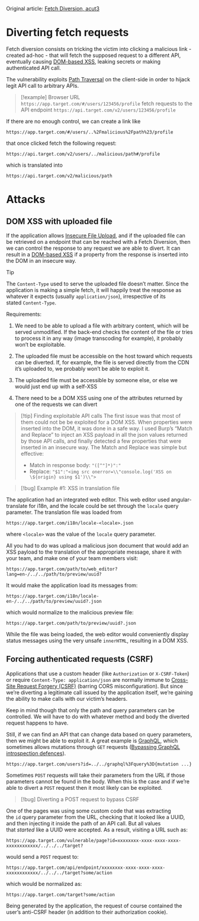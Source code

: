 Original article: [Fetch Diversion, acut3](https://acut3.github.io/bug-bounty/2023/01/03/fetch-diversion.html#diverting-fetch-requests)

# Diverting fetch requests

Fetch diversion consists on tricking the victim into clicking a malicious link - created ad-hoc - that will fetch the supposed request to a different API, eventually causing [DOM-based XSS](DOM-based%20vulnerabilities.md#DOM-based%20XSS), leaking secrets or making authenticated API call.

The vulnerability exploits [Path Traversal](Path%20Traversal.md) on the client-side in order to hijack legit API call to arbitrary APIs.

>[!example]
>Browser URL `https://app.target.com/#/users/123456/profile` fetch requests to the API endpoint `https://api.target.com/v2/users/123456/profile`

If there are no enough control, we can create a link like  
```
https://app.target.com/#/users/..%2Fmalicious%2Fpath%23/profile
``` 
that once clicked fetch the following request:
```
https://api.target.com/v2/users/../malicious/path#/profile
```
which is translated into 
```
https://api.target.com/v2/malicious/path
```

# Attacks

## DOM XSS with uploaded file

If the application allows [Insecure File Upload](Insecure%20File%20Upload.md), and if the uploaded file can be retrieved on a endpoint that can be reached with a Fetch Diversion, then we can control the response to any request we are able to divert. It can result in a [DOM-based XSS](DOM-based%20vulnerabilities.md#DOM-based%20XSS) if a property from the response is inserted into the DOM in an insecure way.

>[!tip]
>The `Content-Type` used to serve the uploaded file doesn’t matter. Since the application is making a simple fetch, it will happily treat the response as whatever it expects (usually `application/json`), irrespective of its stated `Content-Type`.

Requirements:
1. We need to be able to upload a file with arbitrary content, which will be served unmodified. If the back-end checks the content of the file or tries to process it in any way (image transcoding for example), it probably won’t be exploitable.
    
2. The uploaded file must be accessible on the host toward which requests can be diverted. If, for example, the file is served directly from the CDN it’s uploaded to, we probably won’t be able to exploit it.
    
3. The uploaded file must be accessible by someone else, or else we would just end up with a self-XSS
    
4. There need to be a DOM XSS using one of the attributes returned by one of the requests we can divert

>[!tip] Finding exploitable API calls
The first issue was that most of them could not be be exploited for a DOM XSS. When properties were inserted into the DOM, it was done in a safe way. I used Burp’s “Match and Replace” to inject an XSS payload in all the json values returned by those API calls, and finally detected a few properties that were inserted in an insecure way. The Match and Replace was simple but effective:
>- Match in response body: `"([^"]*)":"`
>- Replace: `"$1":"<img src onerror=\\"console.log('XSS on \${origin} using $1')\\">`

>[!bug] Example #1: XSS in translation file

The application had an integrated web editor. This web editor used angular-translate for i18n, and the locale could be set through the `locale` query parameter. The translation file was loaded from
```
https://app.target.com/i18n/locale-<locale>.json
```
where `<locale>` was the value of the `locale` query parameter.

All you had to do was upload a malicious json document that would add an XSS payload to the translation of the appropriate message, share it with your team, and make one of your team members visit:
```
https://app.target.com/path/to/web_editor?lang=en-/../../path/to/preview/uuid?
```

It would make the application load its messages from:
```
https://app.target.com/i18n/locale-en-/../../path/to/preview/uuid?.json
```

which would normalize to the malicious preview file:
```
https://app.target.com/path/to/preview/uuid?.json
```

While the file was being loaded, the web editor would conveniently display status messages using the very unsafe `innerHTML`, resulting in a DOM XSS.



## Forcing authenticated requests (CSRF)

Applications that use a custom header (like `Authorization` or `X-CSRF-Token`) or require `Content-Type: application/json` are normally immune to [Cross-Site Request Forgery (CSRF)](Session%20Attacks%20(CSRF,%20session%20stealing,%20etc.).md#Cross-Site%20Request%20Forgery%20(CSRF)) (barring CORS misconfiguration). But since we’re diverting a legitimate call issued by the application itself, we’re gaining the ability to make calls with our victim’s headers.

Keep in mind though that only the path and query parameters can be controlled. We will have to do with whatever method and body the diverted request happens to have.

Still, if we can find an API that can change data based on query parameters, then we might be able to exploit it. A great example is [GraphQL](GraphQL.md), which sometimes allows mutations through `GET` requests ([Bypassing GraphQL introspection defences](GraphQL%20vulnerabilities.md#Bypassing%20GraphQL%20introspection%20defences)).

```
https://app.target.com/users?id=../../graphql%3Fquery%3D{mutation ...}
```

Sometimes `POST` requests will take their parameters from the URL if those parameters cannot be found in the body. When this is the case and if we’re able to divert a `POST` request then it most likely can be exploited.

>[!bug] Diverting a POST request to bypass CSRF

One of the pages was using some custom code that was extracting the `id` query parameter from the URL, checking that it looked like a UUID, and then injecting it inside the path of an API call. But all values that _started_ like a UUID were accepted. As a result, visiting a URL such as:

```
https://app.target.com/vulnerable/page?id=xxxxxxxx-xxxx-xxxx-xxxx-xxxxxxxxxxxx/../../../target?
```

would send a `POST` request to:

```
https://app.target.com/api/endpoint/xxxxxxxx-xxxx-xxxx-xxxx-xxxxxxxxxxxx/../../../target?some/action
```

which would be normalized as:

```
https://app.target.com/target?some/action
```

Being generated by the application, the request of course contained the user’s anti-CSRF header (in addition to their authorization cookie).